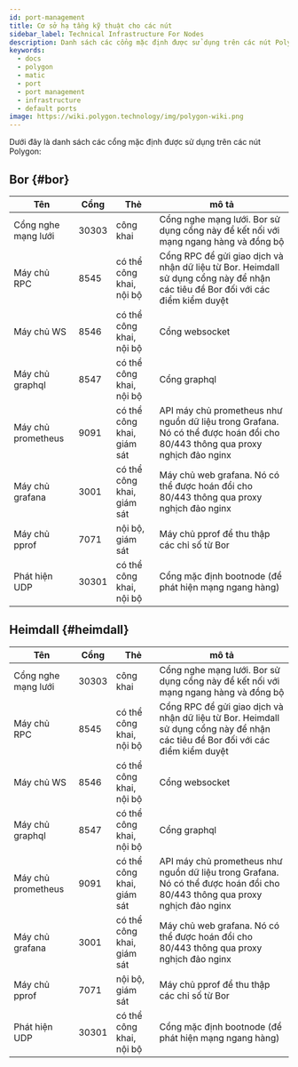 ```yaml
---
id: port-management
title: Cơ sở hạ tầng kỹ thuật cho các nút
sidebar_label: Technical Infrastructure For Nodes
description: Danh sách các cổng mặc định được sử dụng trên các nút Polygon
keywords:
  - docs
  - polygon
  - matic
  - port
  - port management
  - infrastructure
  - default ports
image: https://wiki.polygon.technology/img/polygon-wiki.png
---
```


Dưới đây là danh sách các cổng mặc định được sử dụng trên các nút Polygon:

## Bor {#bor}

| Tên | Cổng | Thẻ | mô tả |
|------------------------|-------|---------------------------|----------------------------------------------------------------------------------------------------------------|
| Cổng nghe mạng lưới | 30303 | công khai | Cổng nghe mạng lưới. Bor sử dụng cổng này để kết nối với mạng ngang hàng và đồng bộ |
| Máy chủ RPC | 8545 | có thể công khai, nội bộ | Cổng RPC để gửi giao dịch và nhận dữ liệu từ Bor. Heimdall sử dụng cổng này để nhận các tiêu đề Bor đối với các điểm kiểm duyệt |
| Máy chủ WS | 8546 | có thể công khai, nội bộ | Cổng websocket |
| Máy chủ graphql | 8547 | có thể công khai, nội bộ | Cổng graphql |
| Máy chủ prometheus | 9091 | có thể công khai, giám sát | API máy chủ prometheus như nguồn dữ liệu trong Grafana. Nó có thể được hoán đổi cho 80/443 thông qua proxy nghịch đảo nginx |
| Máy chủ grafana | 3001 | có thể công khai, giám sát | Máy chủ web grafana. Nó có thể được hoán đổi cho 80/443 thông qua proxy nghịch đảo nginx |
| Máy chủ pprof | 7071 | nội bộ, giám sát | Máy chủ pprof để thu thập các chỉ số từ Bor |
| Phát hiện UDP | 30301 | có thể công khai, nội bộ | Cổng mặc định bootnode (để phát hiện mạng ngang hàng) |

## Heimdall {#heimdall}

| Tên | Cổng | Thẻ | mô tả |
|------------------------|-------|---------------------------|----------------------------------------------------------------------------------------------------------------|
| Cổng nghe mạng lưới | 30303 | công khai | Cổng nghe mạng lưới. Bor sử dụng cổng này để kết nối với mạng ngang hàng và đồng bộ |
| Máy chủ RPC | 8545 | có thể công khai, nội bộ | Cổng RPC để gửi giao dịch và nhận dữ liệu từ Bor. Heimdall sử dụng cổng này để nhận các tiêu đề Bor đối với các điểm kiểm duyệt |
| Máy chủ WS | 8546 | có thể công khai, nội bộ | Cổng websocket |
| Máy chủ graphql | 8547 | có thể công khai, nội bộ | Cổng graphql |
| Máy chủ prometheus | 9091 | có thể công khai, giám sát | API máy chủ prometheus như nguồn dữ liệu trong Grafana. Nó có thể được hoán đổi cho 80/443 thông qua proxy nghịch đảo nginx |
| Máy chủ grafana | 3001 | có thể công khai, giám sát | Máy chủ web grafana. Nó có thể được hoán đổi cho 80/443 thông qua proxy nghịch đảo nginx |
| Máy chủ pprof | 7071 | nội bộ, giám sát | Máy chủ pprof để thu thập các chỉ số từ Bor |
| Phát hiện UDP | 30301 | có thể công khai, nội bộ | Cổng mặc định bootnode (để phát hiện mạng ngang hàng) |